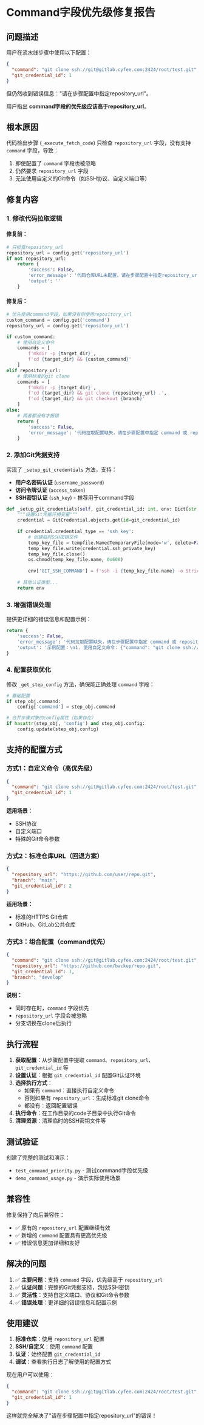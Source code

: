 # Command字段优先级修复报告

## 问题描述

用户在流水线步骤中使用以下配置：

```json
{
  "command": "git clone ssh://git@gitlab.cyfee.com:2424/root/test.git",
  "git_credential_id": 1
}
```

但仍然收到错误信息："请在步骤配置中指定repository_url"。

用户指出 **command字段的优先级应该高于repository_url**。

## 根本原因

代码检出步骤 (`_execute_fetch_code`) 只检查 `repository_url` 字段，没有支持 `command` 字段，导致：

1. 即使配置了 `command` 字段也被忽略
2. 仍然要求 `repository_url` 字段
3. 无法使用自定义的Git命令（如SSH协议、自定义端口等）

## 修复内容

### 1. 修改代码拉取逻辑

#### 修复前：
```python
# 只检查repository_url
repository_url = config.get('repository_url')
if not repository_url:
    return {
        'success': False,
        'error_message': '代码仓库URL未配置，请在步骤配置中指定repository_url',
        'output': ''
    }
```

#### 修复后：
```python
# 优先使用command字段，如果没有则使用repository_url
custom_command = config.get('command')
repository_url = config.get('repository_url')

if custom_command:
    # 使用自定义命令
    commands = [
        f'mkdir -p {target_dir}',
        f'cd {target_dir} && {custom_command}'
    ]
elif repository_url:
    # 使用标准的git clone
    commands = [
        f'mkdir -p {target_dir}',
        f'cd {target_dir} && git clone {repository_url} .',
        f'cd {target_dir} && git checkout {branch}'
    ]
else:
    # 两者都没有才报错
    return {
        'success': False,
        'error_message': '代码拉取配置缺失，请在步骤配置中指定 command 或 repository_url'
    }
```

### 2. 添加Git凭据支持

实现了 `_setup_git_credentials` 方法，支持：

- **用户名密码认证** (`username_password`)
- **访问令牌认证** (`access_token`)
- **SSH密钥认证** (`ssh_key`) - 推荐用于command字段

```python
def _setup_git_credentials(self, git_credential_id: int, env: Dict[str, str]) -> Dict[str, str]:
    """设置Git凭据环境变量"""
    credential = GitCredential.objects.get(id=git_credential_id)
    
    if credential.credential_type == 'ssh_key':
        # 创建临时SSH密钥文件
        temp_key_file = tempfile.NamedTemporaryFile(mode='w', delete=False, suffix='.key')
        temp_key_file.write(credential.ssh_private_key)
        temp_key_file.close()
        os.chmod(temp_key_file.name, 0o600)
        
        env['GIT_SSH_COMMAND'] = f'ssh -i {temp_key_file.name} -o StrictHostKeyChecking=no'
        
    # 其他认证类型...
    return env
```

### 3. 增强错误处理

提供更详细的错误信息和配置示例：

```python
return {
    'success': False,
    'error_message': '代码拉取配置缺失，请在步骤配置中指定 command 或 repository_url',
    'output': '示例配置：\n1. 使用自定义命令: {"command": "git clone ssh://git@example.com:2424/repo.git"}\n2. 使用仓库URL: {"repository_url": "https://github.com/user/repo.git"}'
}
```

### 4. 配置获取优化

修改 `_get_step_config` 方法，确保能正确处理 `command` 字段：

```python
# 基础配置
if step_obj.command:
    config['command'] = step_obj.command

# 合并步骤对象的config属性（如果存在）
if hasattr(step_obj, 'config') and step_obj.config:
    config.update(step_obj.config)
```

## 支持的配置方式

### 方式1：自定义命令（高优先级）

```json
{
  "command": "git clone ssh://git@gitlab.cyfee.com:2424/root/test.git",
  "git_credential_id": 1
}
```

**适用场景：**
- SSH协议
- 自定义端口
- 特殊的Git命令参数

### 方式2：标准仓库URL（回退方案）

```json
{
  "repository_url": "https://github.com/user/repo.git",
  "branch": "main",
  "git_credential_id": 2
}
```

**适用场景：**
- 标准的HTTPS Git仓库
- GitHub、GitLab公共仓库

### 方式3：组合配置（command优先）

```json
{
  "command": "git clone ssh://git@gitlab.cyfee.com:2424/root/test.git",
  "repository_url": "https://github.com/backup/repo.git",
  "git_credential_id": 1,
  "branch": "develop"
}
```

**说明：**
- 同时存在时，`command` 字段优先
- `repository_url` 字段会被忽略
- 分支切换在clone后执行

## 执行流程

1. **获取配置**：从步骤配置中提取 `command`、`repository_url`、`git_credential_id` 等
2. **设置认证**：根据 `git_credential_id` 配置Git认证环境
3. **选择执行方式**：
   - 如果有 `command`：直接执行自定义命令
   - 否则如果有 `repository_url`：生成标准git clone命令
   - 都没有：返回配置错误
4. **执行命令**：在工作目录的code子目录中执行Git命令
5. **清理资源**：清理临时的SSH密钥文件等

## 测试验证

创建了完整的测试和演示：

- `test_command_priority.py` - 测试command字段优先级
- `demo_command_usage.py` - 演示实际使用场景

## 兼容性

修复保持了向后兼容性：

- ✅ 原有的 `repository_url` 配置继续有效
- ✅ 新增的 `command` 配置具有更高优先级
- ✅ 错误信息更加详细和友好

## 解决的问题

1. ✅ **主要问题**：支持 `command` 字段，优先级高于 `repository_url`
2. ✅ **认证问题**：完整的Git凭据支持，包括SSH密钥
3. ✅ **灵活性**：支持自定义端口、协议和Git命令参数
4. ✅ **错误处理**：更详细的错误信息和配置示例

## 使用建议

1. **标准仓库**：使用 `repository_url` 配置
2. **SSH/自定义**：使用 `command` 配置
3. **认证**：始终配置 `git_credential_id`
4. **调试**：查看执行日志了解使用的配置方式

现在用户可以使用：

```json
{
  "command": "git clone ssh://git@gitlab.cyfee.com:2424/root/test.git",
  "git_credential_id": 1
}
```

这样就完全解决了"请在步骤配置中指定repository_url"的错误！

